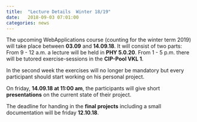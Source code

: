 ```yaml
---
title:  "Lecture Details  Winter 18/19"
date:   2018-09-03 07:01:00
categories: news
---
```


The upcoming WebApplications course (counting for the winter term 2019) will take place between **03.09** and **14.09.18**. It will consist of two parts:
From 9 - 12 a.m. a lecture will be held in **PHY 5.0.20**.
From 1 - 5 p.m. there will be tutored exercise-sessions in the **CIP-Pool VKL 1**.

In the second week the exercises will no longer be mandatory but every participant should start working on his personal project.

On friday, **14.09.18 at 11:00 am**, the participants will give short **presentations** on the current state of their project.

The deadline for handing in the **final projects** including a small documentation will be friday **12.10.18**.
